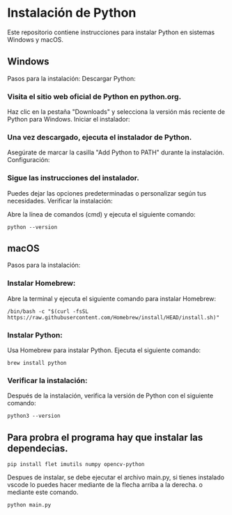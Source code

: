 # Instalación de Python
Este repositorio contiene instrucciones para instalar Python en sistemas Windows y macOS.

## Windows
Pasos para la instalación:
Descargar Python:

### Visita el sitio web oficial de Python en python.org.
Haz clic en la pestaña "Downloads" y selecciona la versión más reciente de Python para Windows.
Iniciar el instalador:

### Una vez descargado, ejecuta el instalador de Python.
Asegúrate de marcar la casilla "Add Python to PATH" durante la instalación.
Configuración:

### Sigue las instrucciones del instalador.
Puedes dejar las opciones predeterminadas o personalizar según tus necesidades.
Verificar la instalación:

Abre la línea de comandos (cmd) y ejecuta el siguiente comando:
```
python --version
```

## macOS
Pasos para la instalación:
### Instalar Homebrew:
Abre la terminal y ejecuta el siguiente comando para instalar Homebrew:
```
/bin/bash -c "$(curl -fsSL https://raw.githubusercontent.com/Homebrew/install/HEAD/install.sh)"
```

### Instalar Python:
Usa Homebrew para instalar Python. Ejecuta el siguiente comando:
```
brew install python
```

### Verificar la instalación:
Después de la instalación, verifica la versión de Python con el siguiente comando:
```
python3 --version
```


## Para probra el programa hay que instalar las dependecias.
```
pip install flet imutils numpy opencv-python
```
Despues de instalar, se debe ejecutar el archivo main.py, si tienes instalado vscode lo puedes hacer mediante de la flecha arriba a la derecha. o mediante este comando.
```
python main.py
```
